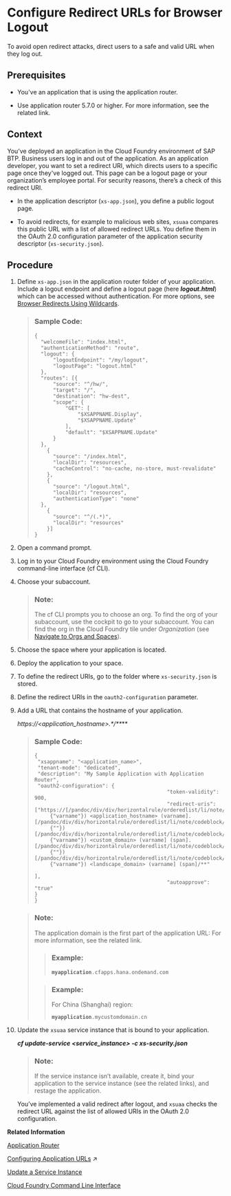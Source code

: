 <!-- loio690931c0098a4aefbe2bdc8c52d2c27b -->

# Configure Redirect URLs for Browser Logout

To avoid open redirect attacks, direct users to a safe and valid URL when they log out.



<a name="loio690931c0098a4aefbe2bdc8c52d2c27b__prereq_v35_tnr_yfb"/>

## Prerequisites

-   You've an application that is using the application router.

-   Use application router 5.7.0 or higher. For more information, see the related link.




<a name="loio690931c0098a4aefbe2bdc8c52d2c27b__context_whn_2bc_h4b"/>

## Context

You’ve deployed an application in the Cloud Foundry environment of SAP BTP. Business users log in and out of the application. As an application developer, you want to set a redirect URI, which directs users to a specific page once they've logged out. This page can be a logout page or your organization’s employee portal. For security reasons, there’s a check of this redirect URI.

-   In the application descriptor \(`xs-app.json`\), you define a public logout page.

-   To avoid redirects, for example to malicious web sites, `xsuaa` compares this public URL with a list of allowed redirect URLs. You define them in the OAuth 2.0 configuration parameter of the application security descriptor \(`xs-security.json`\).




<a name="loio690931c0098a4aefbe2bdc8c52d2c27b__steps_xhn_2bc_h4b"/>

## Procedure

1.  Define `xs-app.json` in the application router folder of your application. Include a logout endpoint and define a logout page \(here ***logout.html***\) which can be accessed without authentication. For more options, see [Browser Redirects Using Wildcards](browser-redirects-using-wildcards-88eb3e8.md).

    > ### Sample Code:  
    > ```
    > {
    > 	"welcomeFile": "index.html",
    > 	"authenticationMethod": "route",
    > 	"logout": {
    > 		"logoutEndpoint": "/my/logout",
    > 		"logoutPage": "logout.html"
    > 	},
    > 	"routes": [{
    > 		"source": "^/hw/",
    > 		"target": "/",
    > 		"destination": "hw-dest",
    > 		"scope": {
    > 			"GET": [
    > 				"$XSAPPNAME.Display",
    > 				"$XSAPPNAME.Update"
    > 			],
    > 			"default": "$XSAPPNAME.Update"
    > 		}
    > 	},
    >     {
    > 		"source": "/index.html",
    > 		"localDir": "resources",
    > 		"cacheControl": "no-cache, no-store, must-revalidate"
    >     },
    >     {
    > 		"source": "/logout.html",
    > 		"localDir": "resources",
    > 		"authenticationType": "none"
    > 	},
    >     {
    > 		"source": "^/(.*)",
    > 		"localDir": "resources"
    >     }]
    > }
    > ```

2.  Open a command prompt.

3.  Log in to your Cloud Foundry environment using the Cloud Foundry command-line interface \(cf CLI\).

4.  Choose your subaccount.

    > ### Note:  
    > The cf CLI prompts you to choose an org. To find the org of your subaccount, use the cockpit to go to your subaccount. You can find the org in the Cloud Foundry tile under *Organization* \(see [Navigate to Orgs and Spaces](../50-administration-and-ops/navigate-to-orgs-and-spaces-5bf8735.md)\).

5.  Choose the space where your application is located.

6.  Deploy the application to your space.

7.  To define the redirect URIs, go to the folder where `xs-security.json` is stored.

8.  Define the redirect URIs in the `oauth2-configuration` parameter.

9.  Add a URL that contains the hostname of your application.

    ***https://*<application\_hostname\>*.\*/\*\****

    > ### Sample Code:  
    > ```
    > {
    >  "xsappname": "<application_name>",
    >  "tenant-mode": "dedicated",
    >  "description": "My Sample Application with Application Router",
    >  "oauth2-configuration": {
    >                                            "token-validity": 900, 
    >                                            "redirect-uris": ["https://[/pandoc/div/div/horizontalrule/orderedlist/li/note/codeblock/strong/varname
    >      {"varname"}) <application_hostname> (varname].[/pandoc/div/div/horizontalrule/orderedlist/li/note/codeblock/strong/span
    >      {""}) [/pandoc/div/div/horizontalrule/orderedlist/li/note/codeblock/strong/span/varname
    >      {"varname"}) <custom_domain> (varname] (span].[/pandoc/div/div/horizontalrule/orderedlist/li/note/codeblock/strong/span
    >      {""}) [/pandoc/div/div/horizontalrule/orderedlist/li/note/codeblock/strong/span/varname
    >      {"varname"}) <landscape_domain> (varname] (span]/**"
    >                                                             ],
    >                                            "autoapprove": "true"
    > }
    > }
    > ```

    > ### Note:  
    > The application domain is the first part of the application URL: For more information, see the related link.
    > 
    > > ### Example:  
    > > <code><b>myapplication</b>.cfapps.hana.ondemand.com</code>
    > 
    > > ### Example:  
    > > For China \(Shanghai\) region:
    > > 
    > > <code><b>myapplication</b>.mycustomdomain.cn</code>

10. Update the `xsuaa` service instance that is bound to your application.

    ***cf update-service *<service\_instance\>* -c xs-security.json***

    > ### Note:  
    > If the service instance isn’t available, create it, bind your application to the service instance \(see the related links\), and restage the application.

    You’ve implemented a valid redirect after logout, and `xsuaa` checks the redirect URL against the list of allowed URIs in the OAuth 2.0 configuration.


**Related Information**  


[Application Router](application-router-01c5f9b.md "The application router is the single point-of-entry for an application running in the Cloud Foundry environment on SAP BTP. The application router is used to serve static content, authenticate users, rewrite URLs, and forward or proxy requests to other micro services while propagating user information.")

[Configuring Application URLs](https://help.sap.com/viewer/663f91a6573b49ae9fa5f0007abb4d18/Internal/en-US/7ceeaa5e528140c48ae53b68433293ba.html "By default, all applications running on SAP BTP are accessed on the hana.ondemand.com domain.") :arrow_upper_right:

[Update a Service Instance](update-a-service-instance-7f926eb.md "You can update a service instance from the xsuaa service using the service broker.")

[Cloud Foundry Command Line Interface](https://docs.cloudfoundry.org/cf-cli/cf-help.html)

